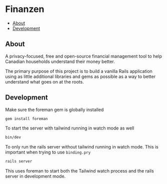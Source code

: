 # Finanzen

- [About](#about)
- [Development](#development)

## About

A privacy-focused, free and open-source financial management tool to help
Canadian households understand their money better.

The primary purpose of this project is to build a vanilla Rails application using as little additional libraries and gems as possible as a way to better understand what goes on at the roots.

## Development

Make sure the foreman gem is globally installed

```bash
gem install foreman
```

To start the server with tailwind running in watch mode as well

```bash
bin/dev
```

To only run the rails server without tailwind running in watch mode.
This is important when trying to use `binding.pry`

```bash
rails server
```

This uses foreman to start both the Tailwind watch process and the rails server in development mode.

